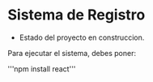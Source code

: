 <h1>Sistema de Registro</h1>

- Estado del proyecto en construccion. 

Para ejecutar el sistema, debes poner:

'''npm install react'''
